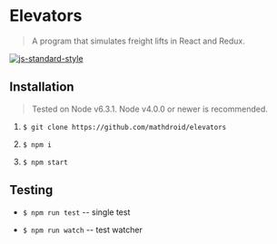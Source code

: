 # Elevators

> A program that simulates freight lifts in React and Redux.

[![js-standard-style](https://cdn.rawgit.com/feross/standard/master/badge.svg)](https://github.com/feross/standard)

## Installation

> Tested on Node v6.3.1. Node v4.0.0 or newer is recommended.

1. `$ git clone https://github.com/mathdroid/elevators`

2. `$ npm i`

3. `$ npm start`

## Testing

- `$ npm run test` -- single test

- `$ npm run watch` -- test watcher
